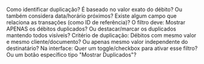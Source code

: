 Como identificar duplicação?
É baseado no valor exato do débito?
Ou também considera data/horário próximos?
Existe algum campo que relaciona as transações (como ID de referência)?
O filtro deve:
Mostrar APENAS os débitos duplicados?
Ou destacar/marcar os duplicados mantendo todos visíveis?
Critério de duplicação:
Débitos com mesmo valor e mesmo cliente/documento?
Ou apenas mesmo valor independente do destinatário?
Na interface:
Quer um toggle/checkbox para ativar esse filtro?
Ou um botão específico tipo "Mostrar Duplicados"?